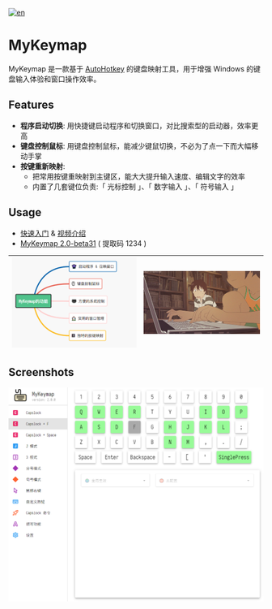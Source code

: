 [![en](https://img.shields.io/badge/lang-en-red.svg)](https://github.com/xianyukang/MyKeymap/blob/master/readme.en.md)

# MyKeymap

MyKeymap 是一款基于 [AutoHotkey](https://www.autohotkey.com/) 的键盘映射工具，用于增强 Windows 的键盘输入体验和窗口操作效率。

## Features

- **程序启动切换**: 用快捷键启动程序和切换窗口，对比搜索型的启动器，效率更高
- **键盘控制鼠标**: 用键盘控制鼠标，能减少键鼠切换，不必为了点一下而大幅移动手掌
- **按键重新映射**: 
  - 把常用按键重映射到主键区，能大大提升输入速度、编辑文字的效率
  - 内置了几套键位负责:「 光标控制 」、「 数字输入 」、「 符号输入 」

## Usage

- [快速入门](https://xianyukang.com/MyKeymap.html#mykeymap-%E7%AE%80%E4%BB%8B) & [视频介绍](https://www.bilibili.com/video/BV1Sf4y1c7p8)
- [MyKeymap 2.0-beta31](https://wwqw.lanzouj.com/ipfoT2bx3pch) ( 提取码 1234 )

| ![features](./doc/features.png) | ![夏日大作战](./doc/夏日大作战.gif) |
| ------------------------------- | ----------------------------------- |

## Screenshots
![settings](./doc/settings.png)
